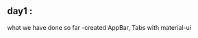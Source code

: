 day1 :
---------------------------------------------------------
what we have done so far 
-created AppBar, Tabs with material-ui 